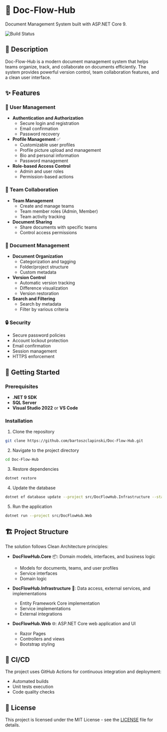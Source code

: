 # 📄 Doc-Flow-Hub

Document Management System built with ASP.NET Core 9.

![Build Status](https://github.com/bartoszclapinski/Doc-Flow-Hub/actions/workflows/ci.yml/badge.svg)

## 🚀 Description

Doc-Flow-Hub is a modern document management system that helps teams organize, track, and collaborate on documents efficiently. The system provides powerful version control, team collaboration features, and a clean user interface.

## ✨ Features

### 👤 User Management
- **Authentication and Authorization**
  - Secure login and registration
  - Email confirmation
  - Password recovery
- **Profile Management** ✅
  - Customizable user profiles
  - Profile picture upload and management
  - Bio and personal information
  - Password management
- **Role-based Access Control**
  - Admin and user roles
  - Permission-based actions

### 👥 Team Collaboration
- **Team Management**
  - Create and manage teams
  - Team member roles (Admin, Member)
  - Team activity tracking
- **Document Sharing**
  - Share documents with specific teams
  - Control access permissions

### 📝 Document Management
- **Document Organization**
  - Categorization and tagging
  - Folder/project structure
  - Custom metadata
- **Version Control**
  - Automatic version tracking
  - Difference visualization
  - Version restoration
- **Search and Filtering**
  - Search by metadata
  - Filter by various criteria

### 🔒 Security
- Secure password policies
- Account lockout protection
- Email confirmation
- Session management
- HTTPS enforcement

## 🏁 Getting Started

### Prerequisites

- **.NET 9 SDK**
- **SQL Server**
- **Visual Studio 2022** or **VS Code**

### Installation

1. Clone the repository
```bash
git clone https://github.com/bartoszclapinski/Doc-Flow-Hub.git
```

2. Navigate to the project directory
```bash
cd Doc-Flow-Hub
```

3. Restore dependencies
```bash
dotnet restore
```

4. Update the database
```bash
dotnet ef database update --project src/DocFlowHub.Infrastructure --startup-project src/DocFlowHub.Web
```

5. Run the application
```bash
dotnet run --project src/DocFlowHub.Web
```

## 🏗️ Project Structure

The solution follows Clean Architecture principles:

- **DocFlowHub.Core** 📦: Domain models, interfaces, and business logic
  - Models for documents, teams, and user profiles
  - Service interfaces
  - Domain logic
  
- **DocFlowHub.Infrastructure** 🔧: Data access, external services, and implementations
  - Entity Framework Core implementation
  - Service implementations
  - External integrations
  
- **DocFlowHub.Web** 🌐: ASP.NET Core web application and UI
  - Razor Pages
  - Controllers and views
  - Bootstrap styling

## 🔄 CI/CD

The project uses GitHub Actions for continuous integration and deployment:
- Automated builds
- Unit tests execution
- Code quality checks

## 📜 License

This project is licensed under the MIT License - see the [LICENSE](LICENSE) file for details. 